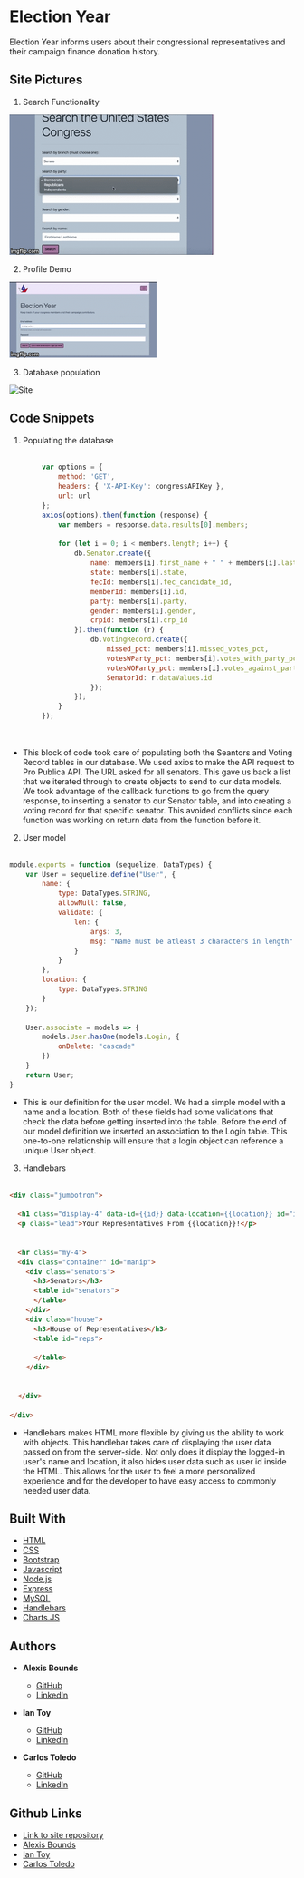 # Election Year

Election Year informs users about their congressional representatives and their campaign finance donation history.

## Site Pictures

1. Search Functionality

![Site](public/assets/img/searchfunct.gif)


2. Profile Demo

![Site](public/assets/img/login.gif)


3. Database population

![Site](public/assets/img/db.gif)

## Code Snippets

1. Populating the database

```javascript

        var options = {
            method: 'GET',
            headers: { 'X-API-Key': congressAPIKey },
            url: url
        };
        axios(options).then(function (response) {
            var members = response.data.results[0].members;

            for (let i = 0; i < members.length; i++) {
                db.Senator.create({
                    name: members[i].first_name + " " + members[i].last_name,
                    state: members[i].state,
                    fecId: members[i].fec_candidate_id,
                    memberId: members[i].id,
                    party: members[i].party,
                    gender: members[i].gender,
                    crpid: members[i].crp_id
                }).then(function (r) {
                    db.VotingRecord.create({
                        missed_pct: members[i].missed_votes_pct,
                        votesWParty_pct: members[i].votes_with_party_pct,
                        votesWOParty_pct: members[i].votes_against_party_pct,
                        SenatorId: r.dataValues.id
                    });
                });
            }
        });

    
```
* This block of code took care of populating both the Seantors and Voting Record tables in our database. We used axios to make the API request to Pro Publica API. The URL asked for all senators. This gave us back a list that we iterated through to create objects to send to our data models. We took advantage of the callback functions to go from the query response, to inserting a senator to our Senator table, and into creating a voting record for that specific senator. This avoided conflicts since each function was working on return data from the function before it.


2. User model

```javascript

module.exports = function (sequelize, DataTypes) {
    var User = sequelize.define("User", {
        name: {
            type: DataTypes.STRING,
            allowNull: false,
            validate: {
                len: {
                    args: 3,
                    msg: "Name must be atleast 3 characters in length"
                }
            }
        },
        location: {
            type: DataTypes.STRING
        }
    });

    User.associate = models => {
        models.User.hasOne(models.Login, {
            onDelete: "cascade"
        })
    }
    return User;
}

```
* This is our definition for the user model. We had a simple model with a name and a location. Both of these fields had some validations that check the data before getting inserted into the table. Before the end of our model definition we inserted an association to the Login table. This one-to-one relationship will ensure that a login object can reference a unique User object.

3. Handlebars

``` HTML

<div class="jumbotron">

  <h1 class="display-4" data-id={{id}} data-location={{location}} id="info">Welcome {{name}}</h1>
  <p class="lead">Your Representatives From {{location}}!</p>


  <hr class="my-4">
  <div class="container" id="manip">
    <div class="senators">
      <h3>Senators</h3>
      <table id="senators">
      </table>
    </div>
    <div class="house">
      <h3>House of Representatives</h3>
      <table id="reps">

      </table>
    </div>


  </div>

</div>


```
* Handlebars makes HTML more flexible by giving us the ability to work with objects. This handlebar takes care of displaying the user data passed on from the server-side. Not only does it display the logged-in user's name and location, it also hides user data such as user id inside the HTML. This allows for the user to feel a more personalized experience and for the developer to have easy access to commonly needed user data.

## Built With

* [HTML](https://developer.mozilla.org/en-US/docs/Web/HTML)
* [CSS](https://developer.mozilla.org/en-US/docs/Web/CSS)
* [Bootstrap](https://getbootstrap.com/)
* [Javascript](https://www.javascript.com/)
* [Node.js](https://nodejs.org/en/)
* [Express](https://www.npmjs.com/package/express)
* [MySQL](https://www.mysql.com/)
* [Handlebars](https://handlebarsjs.com/)
* [Charts.JS](https://www.chartjs.org/) 

## Authors

 * **Alexis Bounds**
    - [GitHub](https://github.com/boundsalexis) 
    - [LinkedIn](https://www.linkedin.com/in/boundsalexis/)

 * **Ian Toy**
    - [GitHub](https://github.com/ietoy)
    - [LinkedIn](https://www.linkedin.com/in/ian-toy-265077196/)

 * **Carlos Toledo**
    - [GitHub](https://github.com/kqarlos)
    - [LinkedIn](https://www.linkedin.com/in/carlos-toledo415/)

## Github Links

- [Link to site repository](https://github.com/boundsalexis/election-year)
- [Alexis Bounds](https://github.com/boundsalexis)
- [Ian Toy](https://github.com/ietoy)
- [Carlos Toledo](https://www.github.com/kqarlos)


